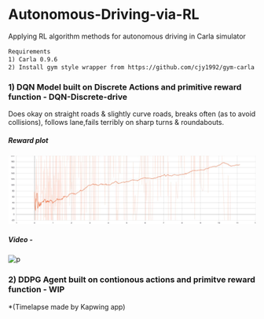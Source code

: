 # Autonomous-Driving-via-RL
Applying RL algorithm methods for autonomous driving in Carla simulator

    Requirements
    1) Carla 0.9.6
    2) Install gym style wrapper from https://github.com/cjy1992/gym-carla

### 1) DQN Model built on Discrete Actions and primitive reward function - DQN-Discrete-drive
Does okay on straight roads & slightly curve roads, breaks often (as to avoid collisions), follows lane,fails terribly on sharp turns & roundabouts.

##### Reward plot
   ![p](https://github.com/akjayant/Autonomous-Driving-via-RL/blob/main/DQN_Discrete_drive/training_plot.jpg)
      
##### Video  -
  ![p](https://github.com/akjayant/Autonomous-Driving-via-RL/blob/main/DQN_Discrete_drive/runs/video.gif)
 
### 2) DDPG Agent built on contionous actions and primitve reward function - WIP
 *(Timelapse made by Kapwing app)
